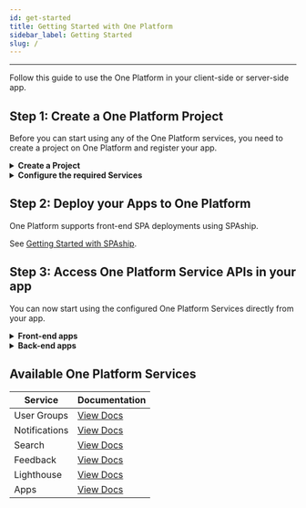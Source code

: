 ```yaml
---
id: get-started
title: Getting Started with One Platform
sidebar_label: Getting Started
slug: /
---
```

* * *

Follow this guide to use the One Platform in your client-side or server-side app.

## Step 1: Create a One Platform Project

Before you can start using any of the One Platform services, you need to create a project on One Platform and register your app.

<details>
<summary><strong>Create a Project</strong></summary>

1. Visit the [One Platform Developer Console](https://one.redhat.com/console), click **Add Project**.
   - Enter the Project Name to identify your project.
   - And a Description to describe what this project is for.

2. Click "Add Project".

Once the project is created, you'll be taken to the Overview page for your Project in the Developer Console.
</details>

<details>
<summary><strong>Configure the required Services</strong></summary>

You can now configure any of the One Platform Services you need from the Developer Console.

Just follow the on screen process for each services you need to configure. If stuck, click on the help button on the top right of any screen.
</details>

## Step 2: Deploy your Apps to One Platform

One Platform supports front-end SPA deployments using SPAship.

See [Getting Started with SPAship](/docs/spaship).

## Step 3: Access One Platform Service APIs in your app

You can now start using the configured One Platform Services directly from your app.

<details>
<summary><strong>Front-end apps</strong></summary>

Your app can talk to the One Platform GraphQL APIs directly from the front-end. The requests must be authenticated using Keycloak JWT tokens.

See [Authentication](/docs/microservices/authorization) for more details.
</details>

<details>
<summary><strong>Back-end apps</strong></summary>

For back-end / server-side apps, you need to create an API Key to access the One Platform APIs.

1. Visit the [One Platform Developer Console](https://one.redhat.com/console) and select your Project.
2. Go to the **Project Settings** and click on the **API Keys** tab.
3. Create a new API Key by clicking on the **New API Key** button.
   - You can choose which permissions you want to grant your application. We recommend only granting the minimum required permissions to meet your project goals.

Now you can use this API Key to authenticate server-side requests to the One Platform APIs.
</details>

## Available One Platform Services

| Service       | Documentation |
| ------------- | ------------- |
| User Groups   | [View Docs](/docs/microservices/user-groups-service) |
| Notifications | [View Docs](/docs/microservices/notifications-service) |
| Search        | [View Docs](/docs/microservices/search-service) |
| Feedback      | [View Docs](/docs/microservices/feedback-service) |
| Lighthouse    | [View Docs](/docs/microservices/lighthouse-service) |
| Apps          | [View Docs](/docs/microservices/apps-service) |
